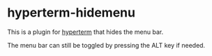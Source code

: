 # hyperterm-hidemenu

This is a plugin for [hyperterm](https://github.com/zeit/hyperterm) that hides
the menu bar.

The menu bar can still be toggled by pressing the ALT key if needed.
